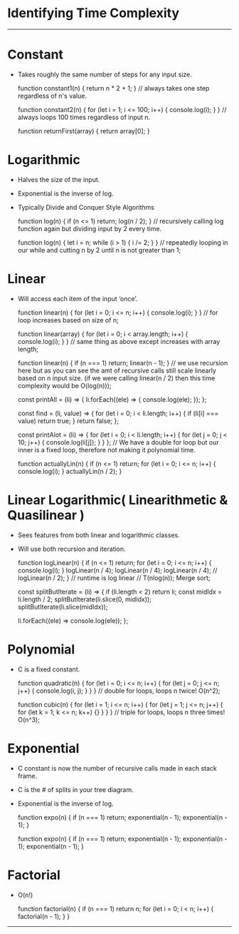 **Identifying Time Complexity**
===============================

------------------------------------------------------------------------

**Constant**
============

-   Takes roughly the same number of steps for any input size.

    function constant1(n) {
      return n * 2 + 1;
    }
    // always takes one step regardless of n's value.

    function constant2(n) {
      for (let i = 1; i <= 100; i++) {
        console.log(i);
      }
    }
    // always loops 100 times regardless of input n.

    function returnFirst(array) {
      return array[0];
    }

**Logarithmic**
===============

-   Halves the size of the input.
-   Exponential is the inverse of log.
-   Typically Divide and Conquer Style Algorithms

    function log(n) {
      if (n <= 1) return;
      log(n / 2);
    }
    // recursively calling log function again but dividing input by 2 every time.

    function log(n) {
      let i = n;
      while (i > 1) {
        i /= 2;
      }
    }
    // repeatedly looping in our while and cutting n by 2 until n is not greater than 1;

**Linear**
==========

-   Will access each item of the input ‘once’.

    function linear(n) {
      for (let i = 0; i <= n; i++) {
        console.log(i);
      }
    }
    // for loop increases based on size of n;

    function linear(array) {
      for (let i = 0; i < array.length; i++) {
        console.log(i);
      }
    }
    // same thing as above except increases with array length;

    function linear(n) {
      if (n === 1) return;
      linear(n - 1);
    }
    // we use recursion here but as you can see the amt of recursive calls still scale linearly based on n input size. (if we were calling linear(n / 2) then this time complexity would be O(log(n)));

    const printAll = (li) => {
      li.forEach((ele) => {
        console.log(ele);
      });
    };

    const find = (li, value) => {
      for (let i = 0; i < li.length; i++) {
        if (li[i] === value) return true;
      }
      return false;
    };

    const printAlot = (li) => {
      for (let i = 0; i < li.length; i++) {
        for (let j = 0; j < 10; j++) {
          console.log(li[j]);
        }
      }
    };
    // We have a double for loop but our inner is a fixed loop, therefore not making it polynomial time.

    function actuallyLin(n) {
      if (n <= 1) return;
      for (let i = 0; i <= n; i++) {
        console.log(i);
      }
      actuallyLin(n / 2);
    }

**Linear Logarithmic( Linearithmetic & Quasilinear )**
======================================================

-   Sees features from both linear and logarithmic classes.
-   Will use both recursion and iteration.

    function logLinear(n) {
      if (n <= 1) return;
      for (let i = 0; i <= n; i++) {
        console.log(i);
      }
      logLinear(n / 4);
      logLinear(n / 4);
      logLinear(n / 4);
      // logLinear(n / 2);
    }
    // runtime is log linear
    // T(nlog(n)); Merge sort;

    const splitButIterate = (li) => {
      if (li.length < 2) return li;
      const midIdx = li.length / 2;
      splitButIterate(li.slice(0, midIdx));
      splitButIterate(li.slice(midIdx));

      li.forEach((ele) => console.log(ele));
    };

**Polynomial**
==============

-   C is a fixed constant.

    function quadratic(n) {
      for (let i = 0; i <= n; i++) {
        for (let j = 0; j <= n; j++) {
          console.log(i, j);
        }
      }
    }
    // double for loops, loops n twice! O(n^2);

    function cubic(n) {
      for (let i = 1; i <= n; i++) {
        for (let j = 1; j <= n; j++) {
          for (let k = 1; k <= n; k++) {}
        }
      }
    }
    // triple for loops, loops n three times! O(n^3);

**Exponential**
===============

-   C constant is now the number of recursive calls made in each stack frame.
-   C is the \# of splits in your tree diagram.
-   Exponential is the inverse of log.

    function expo(n) {
      if (n === 1) return;
      exponential(n - 1);
      exponential(n - 1);
    }

    function expo(n) {
      if (n === 1) return;
      exponential(n - 1);
      exponential(n - 1);
      exponential(n - 1);
    }

**Factorial**
=============

-   O(n!)

    function factorial(n) {
      if (n === 1) return n;
      for (let i = 0; i < n; i++) {
        factorial(n - 1);
      }
    }

------------------------------------------------------------------------
